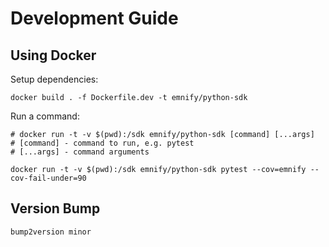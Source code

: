 # Development Guide

## Using Docker

Setup dependencies:
```shell
docker build . -f Dockerfile.dev -t emnify/python-sdk
```

Run a command:
```shell
# docker run -t -v $(pwd):/sdk emnify/python-sdk [command] [...args]
# [command] - command to run, e.g. pytest
# [...args] - command arguments

docker run -t -v $(pwd):/sdk emnify/python-sdk pytest --cov=emnify --cov-fail-under=90
```

## Version Bump

```shell
bump2version minor
```
